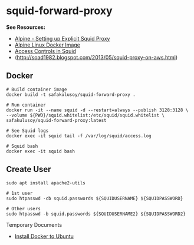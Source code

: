 # squid-forward-proxy

**See Resources:**
* [Alpine - Setting up Explicit Squid Proxy](https://wiki.alpinelinux.org/wiki/Setting_up_Explicit_Squid_Proxy)
* [Alpine Linux Docker Image](https://hub.docker.com/_/alpine)
* [Access Controls in Squid](https://wiki.squid-cache.org/SquidFaq/SquidAcl)
* (http://soad1982.blogspot.com/2013/05/squid-proxy-on-aws.html)




## Docker

```
# Build container image
docker build -t safakulusoy/squid-forward-proxy .

# Run container
docker run -it --name squid -d --restart=always --publish 3128:3128 \
--volume ${PWD}/squid.whitelist:/etc/squid/squid.whitelist \
safakulusoy/squid-forward-proxy:latest

# See Squid logs
docker exec -it squid tail -f /var/log/squid/access.log

# Squid bash
docker exec -it squid bash
```

## Create User
```
sudo apt install apache2-utils

# 1st user
sudo htpasswd -cb squid.passwords ${SQUIDUSERNAME} ${SQUIDPASSWORD}

# Other users
sudo htpasswd -b squid.passwords ${SQUIDUSERNAME2} ${SQUIDPASSWORD2}  
```


Temporary Documents
* [Install Docker to Ubuntu](https://www.digitalocean.com/community/tutorials/how-to-install-and-use-docker-on-ubuntu-18-04)
